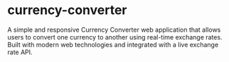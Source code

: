 # currency-converter
A simple and responsive Currency Converter web application that allows users to convert one currency to another using real-time exchange rates. Built with modern web technologies and integrated with a live exchange rate API.
